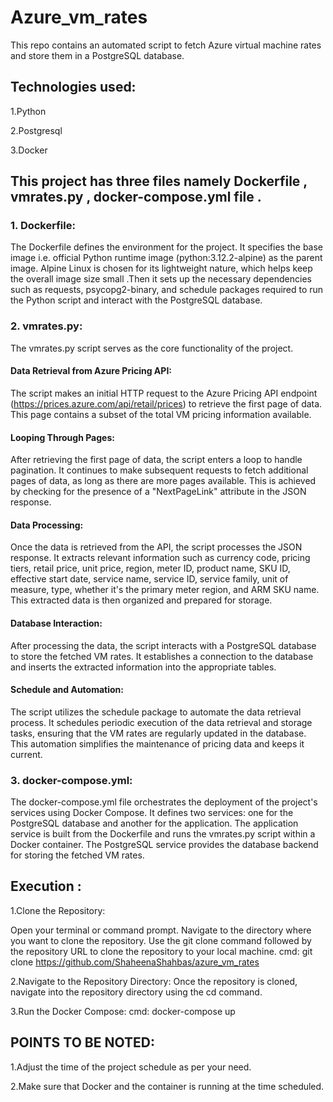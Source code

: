 # Azure_vm_rates
This repo contains an automated script to fetch Azure virtual machine rates and store them in a PostgreSQL database.


## **Technologies used:**
1.Python

2.Postgresql

3.Docker

## This project has three files namely Dockerfile , vmrates.py , docker-compose.yml file .

### **1. Dockerfile:**
The Dockerfile defines the environment for the project. It specifies the base image i.e. official Python runtime image (python:3.12.2-alpine) as the parent image. Alpine Linux is chosen for its lightweight nature, which helps keep the overall image size small .Then it sets up the necessary dependencies such as requests, psycopg2-binary, and schedule packages required to run the Python script and interact with the PostgreSQL database.

### **2. vmrates.py:**

The vmrates.py script serves as the core functionality of the project.
 
#### Data Retrieval from Azure Pricing API:
 The script makes an initial HTTP request to the Azure Pricing API endpoint (https://prices.azure.com/api/retail/prices) to retrieve the first page of data. This page contains a subset of the total VM pricing information available.
 
#### Looping Through Pages: 
After retrieving the first page of data, the script enters a loop to handle pagination. It continues to make subsequent requests to fetch additional pages of data, as long as there are more pages available. This is achieved by checking for the presence of a "NextPageLink" attribute in the JSON response.

#### Data Processing:
 Once the data is retrieved from the API, the script processes the JSON response. It extracts relevant information such as currency code, pricing tiers, retail price, unit price, region, meter ID, product name, SKU ID, effective start date, service name, service ID, service family, unit of measure, type, whether it's the primary meter region, and ARM SKU name. This extracted data is then organized and prepared for storage.
 
#### Database Interaction:
 After processing the data, the script interacts with a PostgreSQL database to store the fetched VM rates. It establishes a connection to the database and inserts the extracted information into the appropriate tables.
 
#### Schedule and Automation:
 The script utilizes the schedule package to automate the data retrieval process. It schedules periodic execution of the data retrieval and storage tasks, ensuring that the VM rates are regularly updated in the database. This automation simplifies the maintenance of pricing data and keeps it current.

### **3. docker-compose.yml:**
The docker-compose.yml file orchestrates the deployment of the project's services using Docker Compose. It defines two services: one for the PostgreSQL database and another for the application. The application service is built from the Dockerfile and runs the vmrates.py script within a Docker container. The PostgreSQL service provides the database backend for storing the fetched VM rates.

## **Execution :**

1.Clone the Repository:

Open your terminal or command prompt.
Navigate to the directory where you want to clone the repository.
Use the git clone command followed by the repository URL to clone the repository to your local machine. 
cmd:
git clone https://github.com/ShaheenaShahbas/azure_vm_rates

2.Navigate to the Repository Directory:
Once the repository is cloned, navigate into the repository directory using the cd command.

3.Run the Docker Compose:
cmd:
docker-compose up

## POINTS TO BE NOTED:
1.Adjust the time of the project schedule as per your need. 

2.Make sure that Docker and the container is running at the time scheduled.

 
